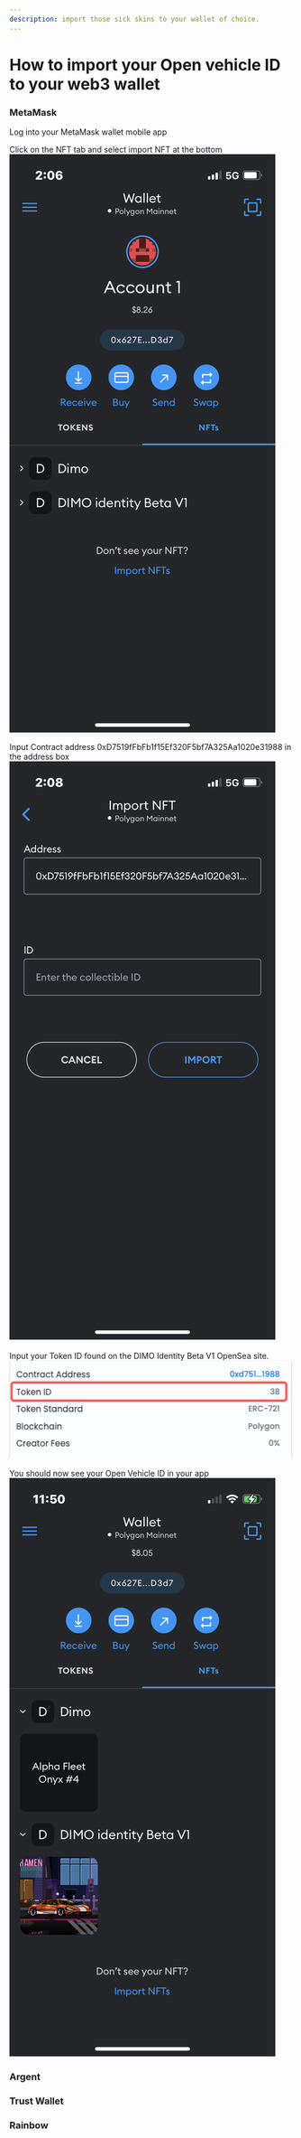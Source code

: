 ```yaml
---
description: import those sick skins to your wallet of choice.
---
```


# How to import your Open vehicle ID to your web3 wallet

### MetaMask

Log into your MetaMask wallet mobile app

Click on the NFT tab and select import NFT at the bottom <img src="../.gitbook/assets/IMG_0410.PNG" alt="" data-size="line">

Input Contract address 0xD7519fFbFb1f15Ef320F5bf7A325Aa1020e31988 in the address box <img src="../.gitbook/assets/IMG_0413.PNG" alt="" data-size="line">\
\
Input your Token ID found on the DIMO Identity Beta V1 OpenSea site.<img src="../.gitbook/assets/iScreen Shoter - 2022-07-21 140753.751.png" alt="" data-size="line">

You should now see your Open Vehicle ID in your app <img src="../.gitbook/assets/IMG_0408.PNG" alt="" data-size="line">

### Argent

### Trust Wallet

### Rainbow
